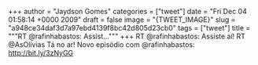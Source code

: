 
+++
author = "Jaydson Gomes"
categories = ["tweet"]
date = "Fri Dec 04 01:58:14 +0000 2009"
draft = false
image = "{TWEET_IMAGE}"
slug = "a948ce34daf3d7a97ebd4139f8bc42d805d23cb0"
tags = ["tweet"]
title = """RT @rafinhabastos: Assist..."""
+++
RT @rafinhabastos: Assiste aí! RT @AsOlivias Tá no ar! Novo episódio com @rafinhabastos: http://bit.ly/3zNyGG
